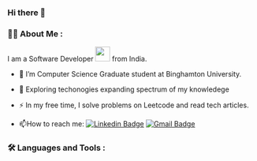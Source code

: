 ### Hi there 👋

### :man_technologist: About Me :
I am a Software Developer <img src="https://media.giphy.com/media/WUlplcMpOCEmTGBtBW/giphy.gif" width="30"> from India.

- :telescope: I’m Computer Science Graduate student at Binghamton University.

- :seedling: Exploring techonogies expanding spectrum of my knowledege

- :zap: In my free time, I solve problems on Leetcode and read tech articles.

- :mailbox:How to reach me: [![Linkedin Badge](https://img.shields.io/badge/LinkedIn-0077B5?style=for-the-badge&logo=linkedin&logoColor=white)](https://www.linkedin.com/in/koushik-varma-atmakur-4a6b4b129/)
[![Gmail Badge](https://img.shields.io/badge/Gmail-D14836?style=for-the-badge&logo=gmail&logoColor=white)](koushikvarma.atmakur@gmail.com)


### :hammer_and_wrench: Languages and Tools :
<!--
**koushikvarmaatmakur/koushikvarmaatmakur** is a ✨ _special_ ✨ repository because its `README.md` (this file) appears on your GitHub profile.

Here are some ideas to get you started:

- 🔭 I’m currently working on ...
- 🌱 I’m currently learning ...
- 👯 I’m looking to collaborate on ...
- 🤔 I’m looking for help with ...
- 💬 Ask me about ...
- 📫 How to reach me: ...
- 😄 Pronouns: ...
- ⚡ Fun fact: ...
-->
